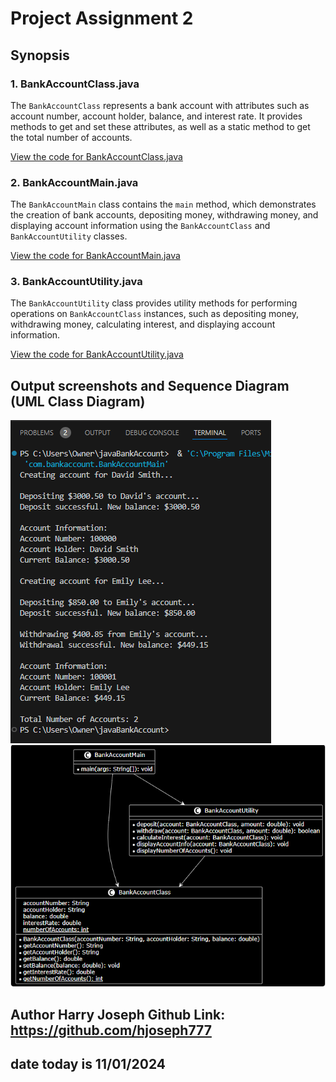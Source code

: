 # Project Assignment 2

## Synopsis

### 1. BankAccountClass.java
The `BankAccountClass` represents a bank account with attributes such as account number, account holder, balance, and interest rate. It provides methods to get and set these attributes, as well as a static method to get the total number of accounts.

[View the code for BankAccountClass.java](src/main/java/com/bankaccount/BankAccountClass.java)

### 2. BankAccountMain.java
The `BankAccountMain` class contains the `main` method, which demonstrates the creation of bank accounts, depositing money, withdrawing money, and displaying account information using the `BankAccountClass` and `BankAccountUtility` classes.

[View the code for BankAccountMain.java](src/main/java/com/bankaccount/BankAccountMain.java)

### 3. BankAccountUtility.java
The `BankAccountUtility` class provides utility methods for performing operations on `BankAccountClass` instances, such as depositing money, withdrawing money, calculating interest, and displaying account information.

[View the code for BankAccountUtility.java](src/main/java/com/bankaccount/BankAccountUtility.java)

## Output screenshots and Sequence Diagram (UML Class Diagram)
![output screenshots](images/output.png)![UML Class Diagram](images/UMLDesign.png)


## Author Harry Joseph Github Link: https://github.com/hjoseph777
## date today is 11/01/2024